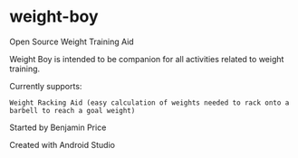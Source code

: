 # weight-boy
Open Source Weight Training Aid

Weight Boy is intended to be companion for all activities related to weight training.

Currently supports:

    Weight Racking Aid (easy calculation of weights needed to rack onto a barbell to reach a goal weight)


Started by Benjamin Price

Created with Android Studio